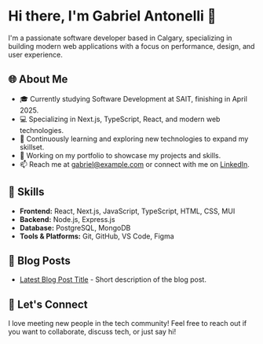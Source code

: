 # Hi there, I'm Gabriel Antonelli 👋

I'm a passionate software developer based in Calgary, specializing in building modern web applications with a focus on performance, design, and user experience.

## 🌐 About Me

- 🎓 Currently studying Software Development at SAIT, finishing in April 2025.
- 💻 Specializing in Next.js, TypeScript, React, and modern web technologies.
- 🌱 Continuously learning and exploring new technologies to expand my skillset.
- 🔭 Working on my portfolio to showcase my projects and skills.
- 📫 Reach me at [gabriel@example.com](mailto:gabriel@example.com) or connect with me on [LinkedIn](https://www.linkedin.com/in/gabriel-antonelli).

## 🚀 Skills

- **Frontend:** React, Next.js, JavaScript, TypeScript, HTML, CSS, MUI
- **Backend:** Node.js, Express.js
- **Database:** PostgreSQL, MongoDB
- **Tools & Platforms:** Git, GitHub, VS Code, Figma

## 📝 Blog Posts

- [Latest Blog Post Title](#) - Short description of the blog post.

## 💬 Let's Connect

I love meeting new people in the tech community! Feel free to reach out if you want to collaborate, discuss tech, or just say hi!
